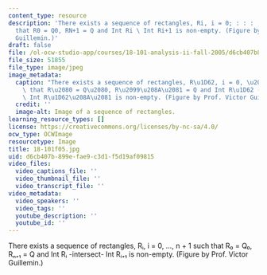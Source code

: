 ```yaml
---
content_type: resource
description: 'There exists a sequence of rectangles, Ri, i = 0; : : : ; N + 1 such
  that R0 = Q0, RN+1 = Q and Int Ri \ Int Ri+1 is non-empty. (Figure by Prof. Victor
  Guillemin.)'
draft: false
file: /ol-ocw-studio-app/courses/18-101-analysis-ii-fall-2005/d6cb407b899efae9c3d1f5d19af09815_18-101f05.jpg
file_size: 51855
file_type: image/jpeg
image_metadata:
  caption: "There exists a sequence of rectangles, R\u1D62, i = 0, \u2026, n + 1 such\
    \ that R\u2080 = Q\u2080, R\u2099\u208A\u2081 = Q and Int R\u1D62 -intersect-\
    \ Int R\u1D62\u208A\u2081 is non-empty. (Figure by Prof. Victor Guillemin.)"
  credit: ''
  image-alt: Image of a sequence of rectangles.
learning_resource_types: []
license: https://creativecommons.org/licenses/by-nc-sa/4.0/
ocw_type: OCWImage
resourcetype: Image
title: 18-101f05.jpg
uid: d6cb407b-899e-fae9-c3d1-f5d19af09815
video_files:
  video_captions_file: ''
  video_thumbnail_file: ''
  video_transcript_file: ''
video_metadata:
  video_speakers: ''
  video_tags: ''
  youtube_description: ''
  youtube_id: ''
---
```

There exists a sequence of rectangles, Rᵢ, i = 0, …, n + 1 such that R₀ = Q₀, Rₙ₊₁ = Q and Int Rᵢ -intersect- Int Rᵢ₊₁ is non-empty. (Figure by Prof. Victor Guillemin.)